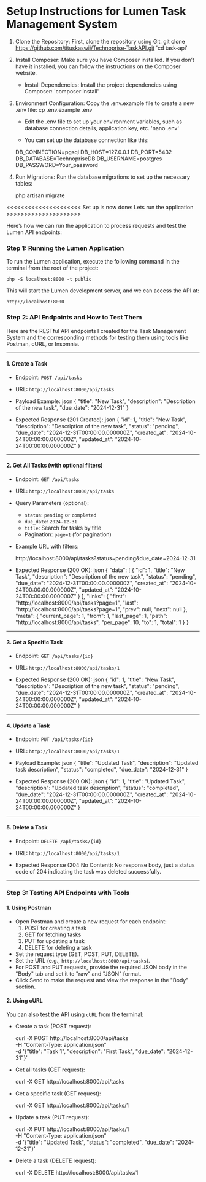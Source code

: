 # Setup Instructions for Lumen Task Management System
1. Clone the Repository: First, clone the repository using Git.
    git clone https://github.com/tituskaswii/Technoprise-TaskAPI.git
    'cd task-api'
2. Install Composer: Make sure you have Composer installed. If you don’t have it installed, you can follow the instructions on the Composer website.
   - Install Dependencies: Install the project dependencies using Composer:
    'composer install'
3. Environment Configuration: Copy the .env.example file to create a new .env file:
    cp .env.example .env
    - Edit the .env file to set up your environment variables, such as database connection details, application key, etc.
    'nano .env'

    - You can set up the database connection like this:

    DB_CONNECTION=pgsql
    DB_HOST=127.0.0.1
    DB_PORT=5432
    DB_DATABASE=TechnopriseDB
    DB_USERNAME=postgres
    DB_PASSWORD=Your_password

4. Run Migrations: Run the database migrations to set up the necessary tables:

    php artisan migrate

<<<<<<<<<<<<<<<<<<<<< Set up is now done: Lets run the application >>>>>>>>>>>>>>>>>>>>> 

Here’s how we can run the application to process requests and test the Lumen API endpoints:

### Step 1: Running the Lumen Application
To run the Lumen application, execute the following command in the terminal from the root of the project:

    php -S localhost:8000 -t public


This will start the Lumen development server, and we can access the API at:

    http://localhost:8000


### Step 2: API Endpoints and How to Test Them

Here are the RESTful API endpoints I created for the Task Management System and the corresponding methods for testing them using tools like Postman, cURL, or Insomnia.

---

#### 1. Create a Task
- Endpoint: `POST /api/tasks`
- URL: `http://localhost:8000/api/tasks`
- Payload Example:
  json
  {
      "title": "New Task",
      "description": "Description of the new task",
      "due_date": "2024-12-31"
  }

- Expected Response (201 Created):
  json
  {
      "id": 1,
      "title": "New Task",
      "description": "Description of the new task",
      "status": "pending",
      "due_date": "2024-12-31T00:00:00.000000Z",
      "created_at": "2024-10-24T00:00:00.000000Z",
      "updated_at": "2024-10-24T00:00:00.000000Z"
  }

---------------------------------------------------------------

#### 2. Get All Tasks (with optional filters)
- Endpoint: `GET /api/tasks`
- URL: `http://localhost:8000/api/tasks`
- Query Parameters (optional):
  - `status`: `pending` or `completed`
  - `due_date`: `2024-12-31`
  - `title`: Search for tasks by title
  - Pagination: `page=1` (for pagination)

- Example URL with filters:

  http://localhost:8000/api/tasks?status=pending&due_date=2024-12-31


- Expected Response (200 OK):
  json
  {
      "data": [
          {
              "id": 1,
              "title": "New Task",
              "description": "Description of the new task",
              "status": "pending",
              "due_date": "2024-12-31T00:00:00.000000Z",
              "created_at": "2024-10-24T00:00:00.000000Z",
              "updated_at": "2024-10-24T00:00:00.000000Z"
          }
      ],
      "links": {
          "first": "http://localhost:8000/api/tasks?page=1",
          "last": "http://localhost:8000/api/tasks?page=1",
          "prev": null,
          "next": null
      },
      "meta": {
          "current_page": 1,
          "from": 1,
          "last_page": 1,
          "path": "http://localhost:8000/api/tasks",
          "per_page": 10,
          "to": 1,
          "total": 1
      }
  }


---------------------------------------------------------------

#### 3. Get a Specific Task
- Endpoint: `GET /api/tasks/{id}`
- URL: `http://localhost:8000/api/tasks/1`

- Expected Response (200 OK):
  json
  {
      "id": 1,
      "title": "New Task",
      "description": "Description of the new task",
      "status": "pending",
      "due_date": "2024-12-31T00:00:00.000000Z",
      "created_at": "2024-10-24T00:00:00.000000Z",
      "updated_at": "2024-10-24T00:00:00.000000Z"
  }


---------------------------------------------------------------

#### 4. Update a Task
- Endpoint: `PUT /api/tasks/{id}`
- URL: `http://localhost:8000/api/tasks/1`
- Payload Example:
  json
  {
      "title": "Updated Task",
      "description": "Updated task description",
      "status": "completed",
      "due_date": "2024-12-31"
  }

- Expected Response (200 OK):
  json
  {
      "id": 1,
      "title": "Updated Task",
      "description": "Updated task description",
      "status": "completed",
      "due_date": "2024-12-31T00:00:00.000000Z",
      "created_at": "2024-10-24T00:00:00.000000Z",
      "updated_at": "2024-10-24T00:00:00.000000Z"
  }


--------------------------------------------------------------

#### 5. Delete a Task
- Endpoint: `DELETE /api/tasks/{id}`
- URL: `http://localhost:8000/api/tasks/1`

- Expected Response (204 No Content):
  No response body, just a status code of 204 indicating the task was deleted successfully.

---

### Step 3: Testing API Endpoints with Tools

#### 1. Using Postman

- Open Postman and create a new request for each endpoint:
  1. POST for creating a task
  2. GET for fetching tasks
  3. PUT for updating a task
  4. DELETE for deleting a task
- Set the request type (GET, POST, PUT, DELETE).
- Set the URL (e.g., `http://localhost:8000/api/tasks`).
- For POST and PUT requests, provide the required JSON body in the "Body" tab and set it to "raw" and "JSON" format.
- Click Send to make the request and view the response in the "Body" section.

#### 2. Using cURL

You can also test the API using `cURL` from the terminal:

- Create a task (POST request):

  curl -X POST http://localhost:8000/api/tasks \
  -H "Content-Type: application/json" \
  -d '{"title": "Task 1", "description": "First Task", "due_date": "2024-12-31"}'


- Get all tasks (GET request):

  curl -X GET http://localhost:8000/api/tasks


- Get a specific task (GET request):

  curl -X GET http://localhost:8000/api/tasks/1


- Update a task (PUT request):

  curl -X PUT http://localhost:8000/api/tasks/1 \
  -H "Content-Type: application/json" \
  -d '{"title": "Updated Task", "status": "completed", "due_date": "2024-12-31"}'


- Delete a task (DELETE request):

  curl -X DELETE http://localhost:8000/api/tasks/1
